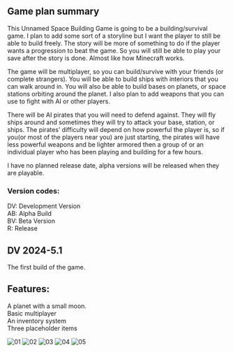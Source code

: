 ## Game plan summary
This Unnamed Space Building Game is going to be a building/survival game. I plan to add some sort of a storyline but I want the player to still be able to build freely. The story will be more of something to do if the player wants a progression to beat the game. So you will still be able to play your save after the story is done. Almost like how Minecraft works.

The game will be multiplayer, so you can build/survive with your friends (or complete strangers). You will be able to build ships with interiors that you can walk around in. You will also be able to build bases on planets, or space stations orbiting around the planet. I also plan to add weapons that you can use to fight with AI or other players.

There will be AI pirates that you will need to defend against. They will fly ships around and sometimes they will try to attack your base, station, or ships. The pirates’ difficulty will depend on how powerful the player is, so if you(or most of the players near you) are just starting, the pirates will have less powerful weapons and be lighter armored then a group of or an individual player who has been playing and building for a few hours.

I have no planned release date, alpha versions will be released when they are playable.

### Version codes:
DV: Development Version \
AB: Alpha Build \
BV: Beta Version \
R: Release

## DV 2024-5.1

The first build of the game.

##  Features:
A planet with a small moon.\
Basic multiplayer\
An inventory system\
Three placeholder items


![01](https://github.com/Saarlooswolf/Unnamed-Space-Game-devlog/assets/146884740/bbdbae3d-6717-4964-8885-df981096230b)
![02](https://github.com/Saarlooswolf/Unnamed-Space-Game-devlog/assets/146884740/22bcfeee-0afc-467f-817d-e2e84da509d3)
![03](https://github.com/Saarlooswolf/Unnamed-Space-Game-devlog/assets/146884740/04de3183-ae98-45fc-aede-159366fd735e)
![04](https://github.com/Saarlooswolf/Unnamed-Space-Game-devlog/assets/146884740/b6a7282d-f81b-4301-bc48-c22d8e9d3eba)
![05](https://github.com/Saarlooswolf/Unnamed-Space-Game-devlog/assets/146884740/e87a6ea1-db7c-46b3-a6d7-d59109150793)

